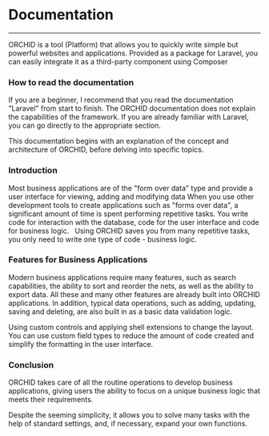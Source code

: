 # Documentation
----------

ORCHID is a tool (Platform) that allows you to quickly write simple but powerful websites and applications.
Provided as a package for Laravel, you can easily integrate it as a third-party component using Composer

### How to read the documentation

If you are a beginner, I recommend that you read the documentation "Laravel" from start to finish.
The ORCHID documentation does not explain the capabilities of the framework.
If you are already familiar with Laravel, you can go directly to the appropriate section.

This documentation begins with an explanation of the concept and architecture of ORCHID, before delving into specific topics.


### Introduction

Most business applications are of the "form over data" type and provide a user interface for viewing, adding and modifying data
When you use other development tools to create applications such as "forms over data", a significant amount of time is spent performing repetitive tasks.
You write code for interaction with the database, code for the user interface and code for business logic.
 
Using ORCHID saves you from many repetitive tasks, you only need to write one type of code - business logic.


### Features for Business Applications

Modern business applications require many features, such as search capabilities, the ability to sort and reorder the nets, as well as the ability to export data.
All these and many other features are already built into ORCHID applications. In addition, typical data operations, such as adding, updating, saving and deleting, are also built in as a basic data validation logic.

Using custom controls and applying shell extensions to change the layout. You can use custom field types to reduce the amount of code created and simplify the formatting in the user interface.



### Conclusion

ORCHID takes care of all the routine operations to develop business applications, giving users the ability to focus on a unique business logic that meets their requirements.

Despite the seeming simplicity, it allows you to solve many tasks with the help of standard settings, and, if necessary, expand your own functions.
